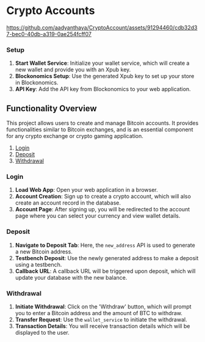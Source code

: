# Crypto Accounts 



https://github.com/aadyanthaya/CryptoAccount/assets/91294460/cdb32d37-bec0-40db-a319-0ae254fcff07









### Setup

1. **Start Wallet Service**: Initialize your wallet service, which will create a new wallet and provide you with an Xpub key.
2. **Blockonomics Setup**: Use the generated Xpub key to set up your store in Blockonomics.
3. **API Key**: Add the API key from Blockonomics to your web application.

## Functionality Overview
This project allows users to create and manage Bitcoin accounts. It provides functionalities similar to Bitcoin exchanges, and is an essential component for any crypto exchange or crypto gaming application.

1. [Login](#login)
2. [Deposit](#deposit)
3. [Withdrawal](#withdrawal)


### Login

1. **Load Web App**: Open your web application in a browser.
2. **Account Creation**: Sign up to create a crypto account, which will also create an account record in the database.
3. **Account Page**: After signing up, you will be redirected to the account page where you can select your currency and view wallet details.

### Deposit

1. **Navigate to Deposit Tab**: Here, the `new_address` API is used to generate a new Bitcoin address.
2. **Testbench Deposit**: Use the newly generated address to make a deposit using a testbench.
3. **Callback URL**: A callback URL will be triggered upon deposit, which will update your database with the new balance.

### Withdrawal

1. **Initiate Withdrawal**: Click on the 'Withdraw' button, which will prompt you to enter a Bitcoin address and the amount of BTC to withdraw.
2. **Transfer Request**: Use the `wallet_service` to initiate the withdrawal.
3. **Transaction Details**: You will receive transaction details which will be displayed to the user.



